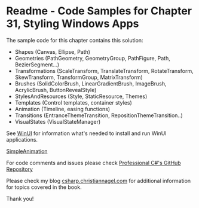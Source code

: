 # Readme - Code Samples for Chapter 31, Styling Windows Apps

The sample code for this chapter contains this solution:

* Shapes (Canvas, Ellipse, Path)
* Geometries (PathGeometry, GeometryGroup, PathFigure, Path, BezierSegment...)
* Transformations (ScaleTransform, TranslateTransform, RotateTransform, SkewTransform, TransformGroup, MatrixTransform)
* Brushes (SolidColorBrush, LinearGradientBrush, ImageBrush, AcrylicBrush, ButtonRevealStyle)
* StylesAndResources (Style, StaticResource, Themes)
* Templates (Control templates, container styles)
* Animation (Timeline, easing functions)
* Transitions (EntranceThemeTransition, RepositionThemeTransition..)
* VisualStates (VisualStateManager)

See [WinUI](../../WinUI.md) for information what's needed to install and run WinUI applications.
 
[SimpleAnimation](simpleanimation.gif)

For code comments and issues please check [Professional C#'s GitHub Repository](https://github.com/ProfessionalCSharp/ProfessionalCSharp7)

Please check my blog [csharp.christiannagel.com](https://csharp.christiannagel.com "csharp.christiannagel.com") for additional information for topics covered in the book.

Thank you!
